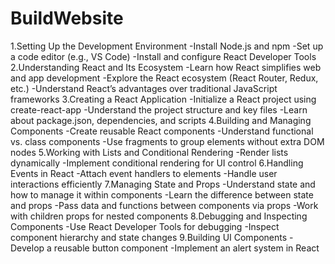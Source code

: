 # BuildWebsite
1.Setting Up the Development Environment
-Install Node.js and npm
-Set up a code editor (e.g., VS Code)
-Install and configure React Developer Tools
2.Understanding React and Its Ecosystem
-Learn how React simplifies web and app development
-Explore the React ecosystem (React Router, Redux, etc.)
-Understand React’s advantages over traditional JavaScript frameworks
3.Creating a React Application
-Initialize a React project using create-react-app
-Understand the project structure and key files
-Learn about package.json, dependencies, and scripts
4.Building and Managing Components
-Create reusable React components
-Understand functional vs. class components
-Use fragments to group elements without extra DOM nodes
5.Working with Lists and Conditional Rendering
-Render lists dynamically
-Implement conditional rendering for UI control
6.Handling Events in React
-Attach event handlers to elements
-Handle user interactions efficiently
7.Managing State and Props
-Understand state and how to manage it within components
-Learn the difference between state and props
-Pass data and functions between components via props
-Work with children props for nested components
8.Debugging and Inspecting Components
-Use React Developer Tools for debugging
-Inspect component hierarchy and state changes
9.Building UI Components
-Develop a reusable button component
-Implement an alert system in React
